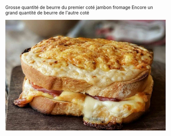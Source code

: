 Grosse quantité de beurre du premier coté
jambon
fromage
Encore un grand quantité de beurre de l'autre coté

![croque monsieur](/croque.jpg)